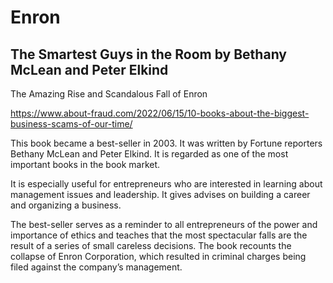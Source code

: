 # Enron

## The Smartest Guys in the Room by Bethany McLean and Peter Elkind

The Amazing Rise and Scandalous Fall of Enron

<https://www.about-fraud.com/2022/06/15/10-books-about-the-biggest-business-scams-of-our-time/>

This book became a best-seller in 2003. It was written by Fortune reporters Bethany McLean and Peter Elkind. It is regarded as one of the most important books in the book market.

It is especially useful for entrepreneurs who are interested in learning about management issues and leadership. It gives advises on building a career and organizing a business.

The best-seller serves as a reminder to all entrepreneurs of the power and importance of ethics and teaches that the most spectacular falls are the result of a series of small careless decisions. The book recounts the collapse of Enron Corporation, which resulted in criminal charges being filed against the company’s management.
